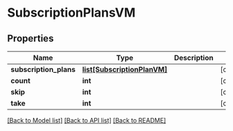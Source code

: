 # SubscriptionPlansVM


## Properties
Name | Type | Description | Notes
------------ | ------------- | ------------- | -------------
**subscription_plans** | [**list[SubscriptionPlanVM]**](SubscriptionPlanVM.md) |  | [optional] 
**count** | **int** |  | [optional] 
**skip** | **int** |  | [optional] 
**take** | **int** |  | [optional] 

[[Back to Model list]](../README.md#documentation-for-models) [[Back to API list]](../README.md#documentation-for-api-endpoints) [[Back to README]](../README.md)


